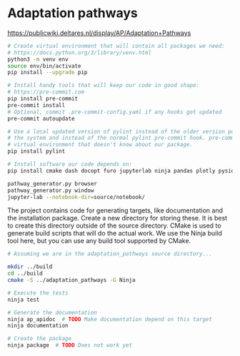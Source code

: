 # Adaptation pathways

https://publicwiki.deltares.nl/display/AP/Adaptation+Pathways


```bash
# Create virtual environment that will contain all packages we need:
# https://docs.python.org/3/library/venv.html
python3 -m venv env
source env/bin/activate
pip install --upgrade pip

# Install handy tools that will keep our code in good shape:
# https://pre-commit.com
pip install pre-commit
pre-commit install
# Optional, commit .pre-commit-config.yaml if any hooks got updated
pre-commit autoupdate

# Use a local updated version of pylint instead of the older version possibly installed on
# the system and instead of the normal pylint pre-commit hook. pre-commit hooks run in their own
# virtual environment that doesn't know about our package.
pip install pylint

# Install software our code depends on:
pip install cmake dash docopt furo jupyterlab ninja pandas plotly pyside6 sphinx

pathway_generator.py browser
pathway_generator.py window
jupyter-lab --notebook-dir=source/notebook/
```

The project contains code for generating targets, like documentation and the installation
package. Create a new directory for storing these. It is best to create this directory outside
of the source directory. CMake is used to generate build scripts that will do the actual work. We
use the Ninja build tool here, but you can use any build tool supported by CMake.

```bash
# Assuming we are in the adaptation_pathways source directory...

mkdir ../build
cd ../build
cmake -S ../adaptation_pathways -G Ninja

# Execute the tests
ninja test

# Generate the documentation
ninja ap_apidoc  # TODO Make documentation depend on this target
ninja documentation

# Create the package
ninja package  # TODO Does not work yet
```
